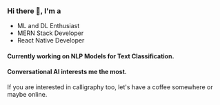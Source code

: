 ### Hi there 👋, I'm a

- ML and DL Enthusiast
- MERN Stack Developer 
- React Native Developer
#### Currently working on NLP Models for Text Classification.
#### Conversational AI interests me the most.

If you are interested in calligraphy too, let's have a coffee somewhere or maybe online.
<!--
**ahtrahdis7/ahtrahdis7** is a ✨ _special_ ✨ repository because its `README.md` (this file) appears on your GitHub profile.

Here are some ideas to get you started:

- 🔭 I’m currently working on ...
- 🌱 I’m currently learning ...
- 👯 I’m looking to collaborate on ...
- 🤔 I’m looking for help with ...
- 💬 Ask me about ...
- 📫 How to reach me: ...
- 😄 Pronouns: ...
- ⚡ Fun fact: ...
-->
